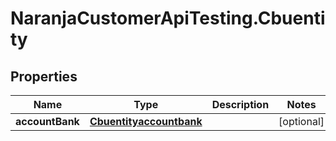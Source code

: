 # NaranjaCustomerApiTesting.Cbuentity

## Properties

Name | Type | Description | Notes
------------ | ------------- | ------------- | -------------
**accountBank** | [**Cbuentityaccountbank**](Cbuentityaccountbank.md) |  | [optional] 


